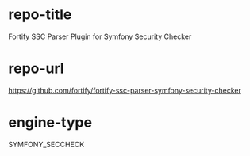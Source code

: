 # repo-title
Fortify SSC Parser Plugin for Symfony Security Checker

# repo-url
https://github.com/fortify/fortify-ssc-parser-symfony-security-checker

# engine-type
SYMFONY_SECCHECK
